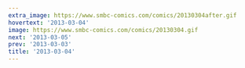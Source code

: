 ```yaml
---
extra_image: https://www.smbc-comics.com/comics/20130304after.gif
hovertext: '2013-03-04'
image: https://www.smbc-comics.com/comics/20130304.gif
next: '2013-03-05'
prev: '2013-03-03'
title: '2013-03-04'
---
```

